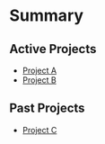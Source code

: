 # Summary

## Active Projects

* [Project A](../project_a/README.md)
* [Project B](../project_b/README.md)

## Past Projects

* [Project C](../project_c/README.md)
